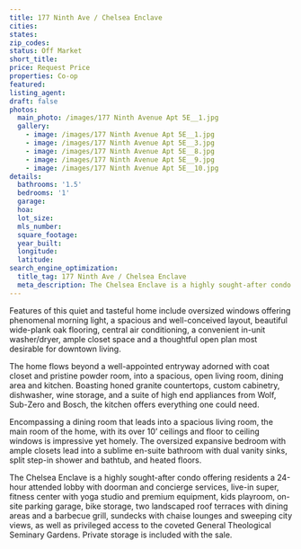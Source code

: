 ```yaml
---
title: 177 Ninth Ave / Chelsea Enclave
cities:
states:
zip_codes:
status: Off Market
short_title:
price: Request Price
properties: Co-op
featured:
listing_agent:
draft: false
photos:
  main_photo: /images/177 Ninth Avenue Apt 5E__1.jpg
  gallery:
    - image: /images/177 Ninth Avenue Apt 5E__1.jpg
    - image: /images/177 Ninth Avenue Apt 5E__3.jpg
    - image: /images/177 Ninth Avenue Apt 5E__8.jpg
    - image: /images/177 Ninth Avenue Apt 5E__9.jpg
    - image: /images/177 Ninth Avenue Apt 5E__10.jpg
details:
  bathrooms: '1.5'
  bedrooms: '1'
  garage:
  hoa:
  lot_size:
  mls_number:
  square_footage:
  year_built:
  longitude:
  latitude:
search_engine_optimization:
  title_tag: 177 Ninth Ave / Chelsea Enclave
  meta_description: The Chelsea Enclave is a highly sought-after condo offering residents a 24-hour attended lobby with doorman and concierge services, live-in super, fitness center with yoga studio and premium equipment
---
```

Features of this quiet and tasteful home include oversized windows offering phenomenal morning light, a spacious and well-conceived layout, beautiful wide-plank oak flooring, central air conditioning, a convenient in-unit washer/dryer, ample closet space and a thoughtful open plan most desirable for downtown living.

The home flows beyond a well-appointed entryway adorned with coat closet and pristine powder room, into a spacious, open living room, dining area and kitchen. Boasting honed granite countertops, custom cabinetry, dishwasher, wine storage, and a suite of high end appliances from Wolf, Sub-Zero and Bosch, the kitchen offers everything one could need.

Encompassing a dining room that leads into a spacious living room, the main room of the home, with its over 10’ ceilings and floor to ceiling windows is impressive yet homely. The oversized expansive bedroom with ample closets lead into a sublime en-suite bathroom with dual vanity sinks, split step-in shower and bathtub, and heated floors.

The Chelsea Enclave is a highly sought-after condo offering residents a 24-hour attended lobby with doorman and concierge services, live-in super, fitness center with yoga studio and premium equipment, kids playroom, on-site parking garage, bike storage, two landscaped roof terraces with dining areas and a barbecue grill, sundecks with chaise lounges and sweeping city views, as well as privileged access to the coveted General Theological Seminary Gardens. Private storage is included with the sale.